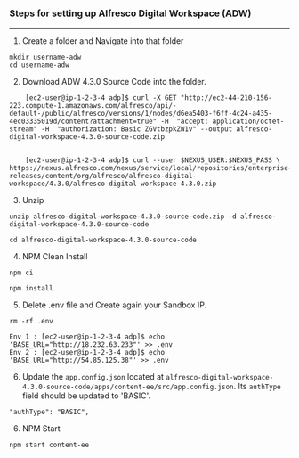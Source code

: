 ### Steps for setting up Alfresco Digital Workspace (ADW)

--------------------


1. Create a folder and Navigate into that folder
```
mkdir username-adw
cd username-adw
```

2.  Download ADW 4.3.0 Source Code into the folder.
```
    [ec2-user@ip-1-2-3-4 adp]$ curl -X GET "http://ec2-44-210-156-223.compute-1.amazonaws.com/alfresco/api/-default-/public/alfresco/versions/1/nodes/d6ea5403-f6ff-4c24-a435-4ec03335019d/content?attachment=true" -H  "accept: application/octet-stream" -H  "authorization: Basic ZGVtbzpkZW1v" --output alfresco-digital-workspace-4.3.0-source-code.zip


    [ec2-user@ip-1-2-3-4 adp]$ curl --user $NEXUS_USER:$NEXUS_PASS \
https://nexus.alfresco.com/nexus/service/local/repositories/enterprise-releases/content/org/alfresco/alfresco-digital-workspace/4.3.0/alfresco-digital-workspace-4.3.0.zip
```

3. Unzip
```
unzip alfresco-digital-workspace-4.3.0-source-code.zip -d alfresco-digital-workspace-4.3.0-source-code

cd alfresco-digital-workspace-4.3.0-source-code

```

4. NPM Clean Install
```
npm ci

npm install
```

5. Delete .env file and Create again your Sandbox IP.
```
rm -rf .env

Env 1 : [ec2-user@ip-1-2-3-4 adp]$ echo 'BASE_URL="http://18.232.63.233"' >> .env
Env 2 : [ec2-user@ip-1-2-3-4 adp]$ echo 'BASE_URL="http://54.85.125.38"' >> .env

```

6. Update the `app.config.json` located at `alfresco-digital-workspace-4.3.0-source-code/apps/content-ee/src/app.config.json`.
   Its `authType` field should be updated to 'BASIC'.
```
"authType": "BASIC",
```

6. NPM Start
```
npm start content-ee
```
